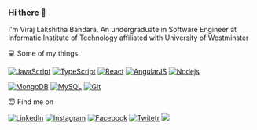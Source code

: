 ### Hi there 👋

I'm Viraj Lakshitha Bandara. An undergraduate in Software Engineer at Informatic Institute of Technology affiliated with University of Westminster

💻 Some of my things

[![JavaScript](https://img.shields.io/badge/-JavaScript-black?style=flat-square&logo=javascript)](https://github.com/viraj-lakshitha/)
[![TypeScript](https://img.shields.io/badge/-TypeScript-black?style=flat-square&logo=typescript)](https://github.com/viraj-lakshitha/)
[![React](https://img.shields.io/badge/-React-black?style=flat-square&logo=react)](https://github.com/viraj-lakshitha/)
[![AngularJS](https://img.shields.io/badge/angular%20-%23DD0031.svg?&style=for-the-badge&logo=angular&logoColor=white)](https://github.com/viraj-lakshitha/)
[![Nodejs](https://img.shields.io/badge/-Nodejs-black?style=flat-square&logo=Node.js)](https://github.com/viraj-lakshitha/)

[![MongoDB](https://img.shields.io/badge/-MongoDB-black?style=flat-square&logo=mongodb)](https://github.com/viraj-lakshitha/)
[![MySQL](https://img.shields.io/badge/-MySQL-black?style=flat-square&logo=mysql)](https://github.com/viraj-lakshitha/)
[![Git](https://img.shields.io/badge/-Git-black?style=flat-square&logo=git)](https://github.com/viraj-lakshitha/)

😇 Find me on

<a href="https://www.linkedin.com/in/viraj-lakshitha-bandara-6b69a219b/" target="_blank"><img src="https://img.shields.io/badge/LinkedIn-%230077B5.svg?&style=flat-square&logo=linkedin&logoColor=white" alt="LinkedIn"></a>
<a href="https://www.instagram.com/_.mr.vitiya._/" target="_blank"><img src="https://img.shields.io/badge/Instagram-%23E4405F.svg?&style=flat-square&logo=instagram&logoColor=white" alt="Instagram"></a>
<a href="https://www.facebook.com/viraj.lakshitha.8587" target="_blank"><img src="https://img.shields.io/badge/Facebook-%231877F2.svg?&style=flat-square&logo=facebook&logoColor=white" alt="Facebook"></a>
<a href="https://twitter.com/vitiya99LK" target="_blank"><img src="https://img.shields.io/badge/-Twitter-1da1f2?style=flat-square&labelColor=1da1f2&logo=Twitter&logoColor=white" alt="Twitetr"></a>
<a href="https://www.hackerrank.com/viraj_lakshitha?hr_r=1" target="_blank"><img src="https://img.shields.io/badge/-Hackerrank-2EC866?style=for-the-badge&logo=HackerRank&logoColor=white"/>
</a>
